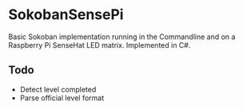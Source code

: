 # SokobanSensePi

Basic Sokoban implementation running in the Commandline and on a Raspberry Pi SenseHat LED matrix. Implemented in C#.

## Todo
- Detect level completed
- Parse official level format
